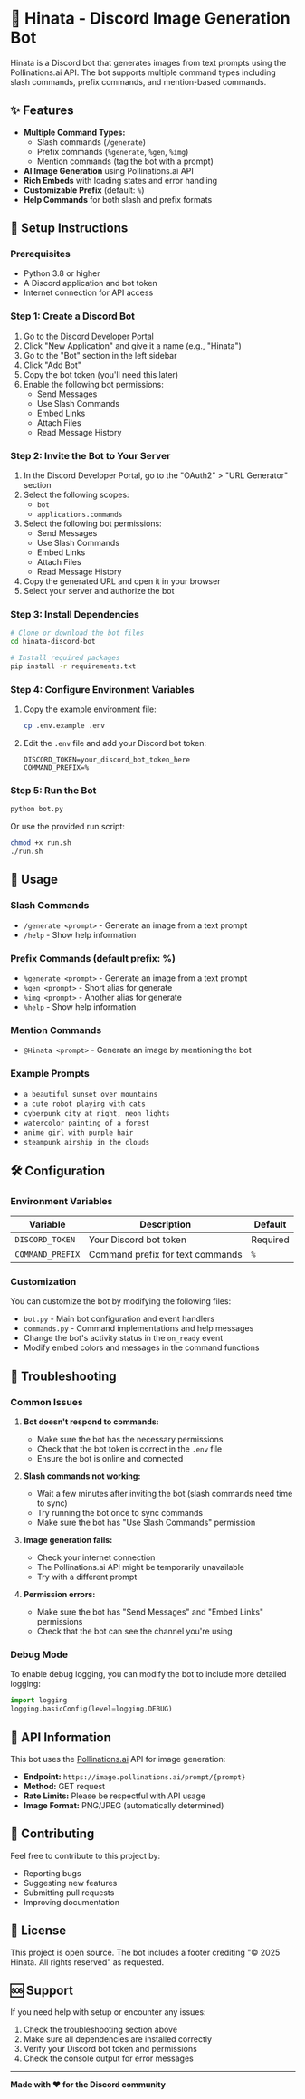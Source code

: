 # 🌸 Hinata - Discord Image Generation Bot

Hinata is a Discord bot that generates images from text prompts using the Pollinations.ai API. The bot supports multiple command types including slash commands, prefix commands, and mention-based commands.

## ✨ Features

- **Multiple Command Types:**
  - Slash commands (`/generate`)
  - Prefix commands (`%generate`, `%gen`, `%img`)
  - Mention commands (tag the bot with a prompt)
- **AI Image Generation** using Pollinations.ai API
- **Rich Embeds** with loading states and error handling
- **Customizable Prefix** (default: `%`)
- **Help Commands** for both slash and prefix formats

## 🚀 Setup Instructions

### Prerequisites

- Python 3.8 or higher
- A Discord application and bot token
- Internet connection for API access

### Step 1: Create a Discord Bot

1. Go to the [Discord Developer Portal](https://discord.com/developers/applications)
2. Click "New Application" and give it a name (e.g., "Hinata")
3. Go to the "Bot" section in the left sidebar
4. Click "Add Bot"
5. Copy the bot token (you'll need this later)
6. Enable the following bot permissions:
   - Send Messages
   - Use Slash Commands
   - Embed Links
   - Attach Files
   - Read Message History

### Step 2: Invite the Bot to Your Server

1. In the Discord Developer Portal, go to the "OAuth2" > "URL Generator" section
2. Select the following scopes:
   - `bot`
   - `applications.commands`
3. Select the following bot permissions:
   - Send Messages
   - Use Slash Commands
   - Embed Links
   - Attach Files
   - Read Message History
4. Copy the generated URL and open it in your browser
5. Select your server and authorize the bot

### Step 3: Install Dependencies

```bash
# Clone or download the bot files
cd hinata-discord-bot

# Install required packages
pip install -r requirements.txt
```

### Step 4: Configure Environment Variables

1. Copy the example environment file:
   ```bash
   cp .env.example .env
   ```

2. Edit the `.env` file and add your Discord bot token:
   ```env
   DISCORD_TOKEN=your_discord_bot_token_here
   COMMAND_PREFIX=%
   ```

### Step 5: Run the Bot

```bash
python bot.py
```

Or use the provided run script:
```bash
chmod +x run.sh
./run.sh
```

## 📖 Usage

### Slash Commands
- `/generate <prompt>` - Generate an image from a text prompt
- `/help` - Show help information

### Prefix Commands (default prefix: %)
- `%generate <prompt>` - Generate an image from a text prompt
- `%gen <prompt>` - Short alias for generate
- `%img <prompt>` - Another alias for generate
- `%help` - Show help information

### Mention Commands
- `@Hinata <prompt>` - Generate an image by mentioning the bot

### Example Prompts
- `a beautiful sunset over mountains`
- `a cute robot playing with cats`
- `cyberpunk city at night, neon lights`
- `watercolor painting of a forest`
- `anime girl with purple hair`
- `steampunk airship in the clouds`

## 🛠️ Configuration

### Environment Variables

| Variable | Description | Default |
|----------|-------------|---------|
| `DISCORD_TOKEN` | Your Discord bot token | Required |
| `COMMAND_PREFIX` | Command prefix for text commands | `%` |

### Customization

You can customize the bot by modifying the following files:
- `bot.py` - Main bot configuration and event handlers
- `commands.py` - Command implementations and help messages
- Change the bot's activity status in the `on_ready` event
- Modify embed colors and messages in the command functions

## 🔧 Troubleshooting

### Common Issues

1. **Bot doesn't respond to commands:**
   - Make sure the bot has the necessary permissions
   - Check that the bot token is correct in the `.env` file
   - Ensure the bot is online and connected

2. **Slash commands not working:**
   - Wait a few minutes after inviting the bot (slash commands need time to sync)
   - Try running the bot once to sync commands
   - Make sure the bot has "Use Slash Commands" permission

3. **Image generation fails:**
   - Check your internet connection
   - The Pollinations.ai API might be temporarily unavailable
   - Try with a different prompt

4. **Permission errors:**
   - Make sure the bot has "Send Messages" and "Embed Links" permissions
   - Check that the bot can see the channel you're using

### Debug Mode

To enable debug logging, you can modify the bot to include more detailed logging:

```python
import logging
logging.basicConfig(level=logging.DEBUG)
```

## 📝 API Information

This bot uses the [Pollinations.ai](https://pollinations.ai/) API for image generation:
- **Endpoint:** `https://image.pollinations.ai/prompt/{prompt}`
- **Method:** GET request
- **Rate Limits:** Please be respectful with API usage
- **Image Format:** PNG/JPEG (automatically determined)

## 🤝 Contributing

Feel free to contribute to this project by:
- Reporting bugs
- Suggesting new features
- Submitting pull requests
- Improving documentation

## 📄 License

This project is open source. The bot includes a footer crediting "©️ 2025 Hinata. All rights reserved" as requested.

## 🆘 Support

If you need help with setup or encounter any issues:
1. Check the troubleshooting section above
2. Make sure all dependencies are installed correctly
3. Verify your Discord bot token and permissions
4. Check the console output for error messages

---

**Made with ❤️ for the Discord community**

